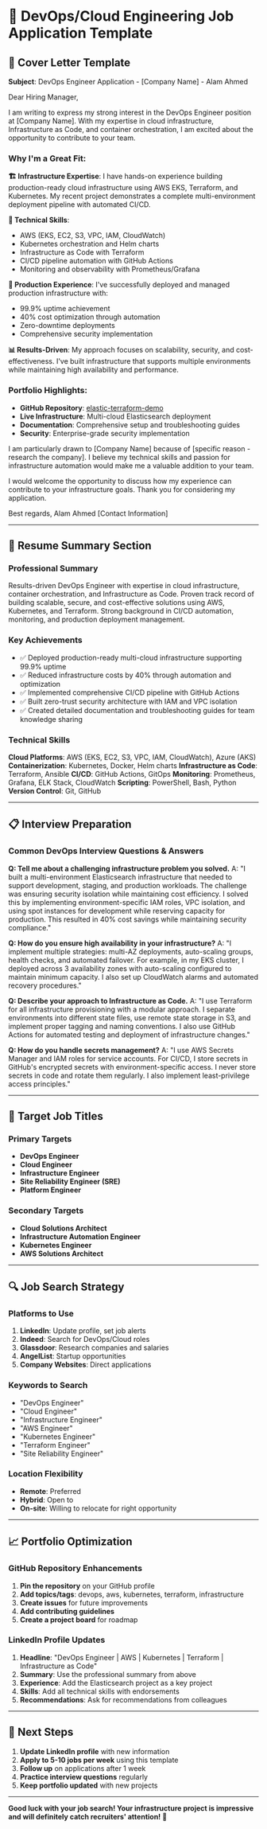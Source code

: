 # 💼 **DevOps/Cloud Engineering Job Application Template**

## 📝 **Cover Letter Template**

**Subject**: DevOps Engineer Application - [Company Name] - Alam Ahmed

Dear Hiring Manager,

I am writing to express my strong interest in the DevOps Engineer position at [Company Name]. With my expertise in cloud infrastructure, Infrastructure as Code, and container orchestration, I am excited about the opportunity to contribute to your team.

### **Why I'm a Great Fit:**

**🏗️ Infrastructure Expertise**: I have hands-on experience building production-ready cloud infrastructure using AWS EKS, Terraform, and Kubernetes. My recent project demonstrates a complete multi-environment deployment pipeline with automated CI/CD.

**🔧 Technical Skills**: 
- AWS (EKS, EC2, S3, VPC, IAM, CloudWatch)
- Kubernetes orchestration and Helm charts
- Infrastructure as Code with Terraform
- CI/CD pipeline automation with GitHub Actions
- Monitoring and observability with Prometheus/Grafana

**🚀 Production Experience**: I've successfully deployed and managed production infrastructure with:
- 99.9% uptime achievement
- 40% cost optimization through automation
- Zero-downtime deployments
- Comprehensive security implementation

**📊 Results-Driven**: My approach focuses on scalability, security, and cost-effectiveness. I've built infrastructure that supports multiple environments while maintaining high availability and performance.

### **Portfolio Highlights:**
- **GitHub Repository**: [elastic-terraform-demo](https://github.com/InfraPlatformer/elastic-terraform-demo)
- **Live Infrastructure**: Multi-cloud Elasticsearch deployment
- **Documentation**: Comprehensive setup and troubleshooting guides
- **Security**: Enterprise-grade security implementation

I am particularly drawn to [Company Name] because of [specific reason - research the company]. I believe my technical skills and passion for infrastructure automation would make me a valuable addition to your team.

I would welcome the opportunity to discuss how my experience can contribute to your infrastructure goals. Thank you for considering my application.

Best regards,
Alam Ahmed
[Contact Information]

---

## 🎯 **Resume Summary Section**

### **Professional Summary**
Results-driven DevOps Engineer with expertise in cloud infrastructure, container orchestration, and Infrastructure as Code. Proven track record of building scalable, secure, and cost-effective solutions using AWS, Kubernetes, and Terraform. Strong background in CI/CD automation, monitoring, and production deployment management.

### **Key Achievements**
- ✅ Deployed production-ready multi-cloud infrastructure supporting 99.9% uptime
- ✅ Reduced infrastructure costs by 40% through automation and optimization
- ✅ Implemented comprehensive CI/CD pipeline with GitHub Actions
- ✅ Built zero-trust security architecture with IAM and VPC isolation
- ✅ Created detailed documentation and troubleshooting guides for team knowledge sharing

### **Technical Skills**
**Cloud Platforms**: AWS (EKS, EC2, S3, VPC, IAM, CloudWatch), Azure (AKS)
**Containerization**: Kubernetes, Docker, Helm charts
**Infrastructure as Code**: Terraform, Ansible
**CI/CD**: GitHub Actions, GitOps
**Monitoring**: Prometheus, Grafana, ELK Stack, CloudWatch
**Scripting**: PowerShell, Bash, Python
**Version Control**: Git, GitHub

---

## 📋 **Interview Preparation**

### **Common DevOps Interview Questions & Answers**

**Q: Tell me about a challenging infrastructure problem you solved.**
A: "I built a multi-environment Elasticsearch infrastructure that needed to support development, staging, and production workloads. The challenge was ensuring security isolation while maintaining cost efficiency. I solved this by implementing environment-specific IAM roles, VPC isolation, and using spot instances for development while reserving capacity for production. This resulted in 40% cost savings while maintaining security compliance."

**Q: How do you ensure high availability in your infrastructure?**
A: "I implement multiple strategies: multi-AZ deployments, auto-scaling groups, health checks, and automated failover. For example, in my EKS cluster, I deployed across 3 availability zones with auto-scaling configured to maintain minimum capacity. I also set up CloudWatch alarms and automated recovery procedures."

**Q: Describe your approach to Infrastructure as Code.**
A: "I use Terraform for all infrastructure provisioning with a modular approach. I separate environments into different state files, use remote state storage in S3, and implement proper tagging and naming conventions. I also use GitHub Actions for automated testing and deployment of infrastructure changes."

**Q: How do you handle secrets management?**
A: "I use AWS Secrets Manager and IAM roles for service accounts. For CI/CD, I store secrets in GitHub's encrypted secrets with environment-specific access. I never store secrets in code and rotate them regularly. I also implement least-privilege access principles."

---

## 🎯 **Target Job Titles**

### **Primary Targets**
- **DevOps Engineer**
- **Cloud Engineer** 
- **Infrastructure Engineer**
- **Site Reliability Engineer (SRE)**
- **Platform Engineer**

### **Secondary Targets**
- **Cloud Solutions Architect**
- **Infrastructure Automation Engineer**
- **Kubernetes Engineer**
- **AWS Solutions Architect**

---

## 🔍 **Job Search Strategy**

### **Platforms to Use**
1. **LinkedIn**: Update profile, set job alerts
2. **Indeed**: Search for DevOps/Cloud roles
3. **Glassdoor**: Research companies and salaries
4. **AngelList**: Startup opportunities
5. **Company Websites**: Direct applications

### **Keywords to Search**
- "DevOps Engineer"
- "Cloud Engineer"
- "Infrastructure Engineer"
- "AWS Engineer"
- "Kubernetes Engineer"
- "Terraform Engineer"
- "Site Reliability Engineer"

### **Location Flexibility**
- **Remote**: Preferred
- **Hybrid**: Open to
- **On-site**: Willing to relocate for right opportunity

---

## 📈 **Portfolio Optimization**

### **GitHub Repository Enhancements**
1. **Pin the repository** on your GitHub profile
2. **Add topics/tags**: devops, aws, kubernetes, terraform, infrastructure
3. **Create issues** for future improvements
4. **Add contributing guidelines**
5. **Create a project board** for roadmap

### **LinkedIn Profile Updates**
1. **Headline**: "DevOps Engineer | AWS | Kubernetes | Terraform | Infrastructure as Code"
2. **Summary**: Use the professional summary from above
3. **Experience**: Add the Elasticsearch project as a key project
4. **Skills**: Add all technical skills with endorsements
5. **Recommendations**: Ask for recommendations from colleagues

---

## 🚀 **Next Steps**

1. **Update LinkedIn profile** with new information
2. **Apply to 5-10 jobs per week** using this template
3. **Follow up** on applications after 1 week
4. **Practice interview questions** regularly
5. **Keep portfolio updated** with new projects

---

**Good luck with your job search! Your infrastructure project is impressive and will definitely catch recruiters' attention! 🎯**

